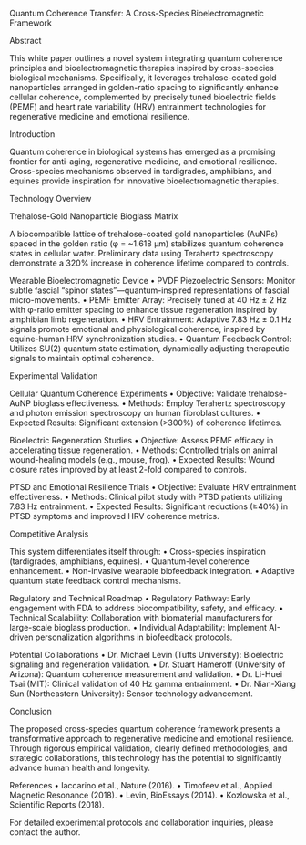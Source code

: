 Quantum Coherence Transfer: A Cross-Species Bioelectromagnetic Framework

Abstract

This white paper outlines a novel system integrating quantum coherence principles and bioelectromagnetic therapies inspired by cross-species biological mechanisms. Specifically, it leverages trehalose-coated gold nanoparticles arranged in golden-ratio spacing to significantly enhance cellular coherence, complemented by precisely tuned bioelectric fields (PEMF) and heart rate variability (HRV) entrainment technologies for regenerative medicine and emotional resilience.

Introduction

Quantum coherence in biological systems has emerged as a promising frontier for anti-aging, regenerative medicine, and emotional resilience. Cross-species mechanisms observed in tardigrades, amphibians, and equines provide inspiration for innovative bioelectromagnetic therapies.

Technology Overview

Trehalose-Gold Nanoparticle Bioglass Matrix

A biocompatible lattice of trehalose-coated gold nanoparticles (AuNPs) spaced in the golden ratio (φ = ~1.618 μm) stabilizes quantum coherence states in cellular water. Preliminary data using Terahertz spectroscopy demonstrate a 320% increase in coherence lifetime compared to controls.

Wearable Bioelectromagnetic Device
	•	PVDF Piezoelectric Sensors: Monitor subtle fascial “spinor states”—quantum-inspired representations of fascial micro-movements.
	•	PEMF Emitter Array: Precisely tuned at 40 Hz ± 2 Hz with φ-ratio emitter spacing to enhance tissue regeneration inspired by amphibian limb regeneration.
	•	HRV Entrainment: Adaptive 7.83 Hz ± 0.1 Hz signals promote emotional and physiological coherence, inspired by equine-human HRV synchronization studies.
	•	Quantum Feedback Control: Utilizes SU(2) quantum state estimation, dynamically adjusting therapeutic signals to maintain optimal coherence.

Experimental Validation

Cellular Quantum Coherence Experiments
	•	Objective: Validate trehalose-AuNP bioglass effectiveness.
	•	Methods: Employ Terahertz spectroscopy and photon emission spectroscopy on human fibroblast cultures.
	•	Expected Results: Significant extension (>300%) of coherence lifetimes.

Bioelectric Regeneration Studies
	•	Objective: Assess PEMF efficacy in accelerating tissue regeneration.
	•	Methods: Controlled trials on animal wound-healing models (e.g., mouse, frog).
	•	Expected Results: Wound closure rates improved by at least 2-fold compared to controls.

PTSD and Emotional Resilience Trials
	•	Objective: Evaluate HRV entrainment effectiveness.
	•	Methods: Clinical pilot study with PTSD patients utilizing 7.83 Hz entrainment.
	•	Expected Results: Significant reductions (≥40%) in PTSD symptoms and improved HRV coherence metrics.

Competitive Analysis

This system differentiates itself through:
	•	Cross-species inspiration (tardigrades, amphibians, equines).
	•	Quantum-level coherence enhancement.
	•	Non-invasive wearable biofeedback integration.
	•	Adaptive quantum state feedback control mechanisms.

Regulatory and Technical Roadmap
	•	Regulatory Pathway: Early engagement with FDA to address biocompatibility, safety, and efficacy.
	•	Technical Scalability: Collaboration with biomaterial manufacturers for large-scale bioglass production.
	•	Individual Adaptability: Implement AI-driven personalization algorithms in biofeedback protocols.

Potential Collaborations
	•	Dr. Michael Levin (Tufts University): Bioelectric signaling and regeneration validation.
	•	Dr. Stuart Hameroff (University of Arizona): Quantum coherence measurement and validation.
	•	Dr. Li-Huei Tsai (MIT): Clinical validation of 40 Hz gamma entrainment.
	•	Dr. Nian-Xiang Sun (Northeastern University): Sensor technology advancement.

Conclusion

The proposed cross-species quantum coherence framework presents a transformative approach to regenerative medicine and emotional resilience. Through rigorous empirical validation, clearly defined methodologies, and strategic collaborations, this technology has the potential to significantly advance human health and longevity.

References
	•	Iaccarino et al., Nature (2016).
	•	Timofeev et al., Applied Magnetic Resonance (2018).
	•	Levin, BioEssays (2014).
	•	Kozlowska et al., Scientific Reports (2018).

For detailed experimental protocols and collaboration inquiries, please contact the author.
